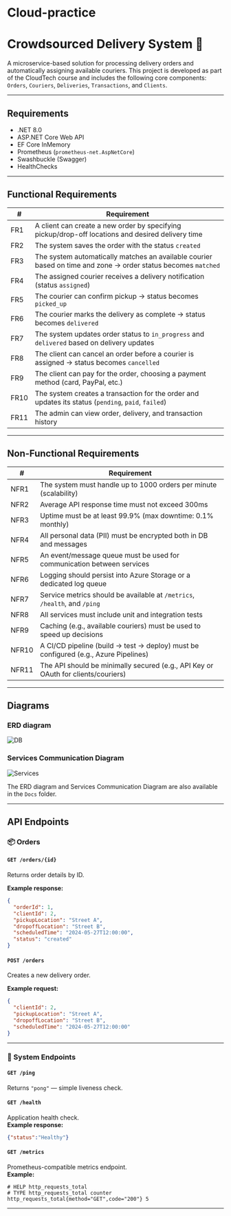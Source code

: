 # Cloud-practice


# Crowdsourced Delivery System 🚚

A microservice-based solution for processing delivery orders and automatically assigning available couriers. This project is developed as part of the CloudTech course and includes the following core components: `Orders`, `Couriers`, `Deliveries`, `Transactions`, and `Clients`.

---

## Requirements

- .NET 8.0  
- ASP.NET Core Web API  
- EF Core InMemory  
- Prometheus (`prometheus-net.AspNetCore`)  
- Swashbuckle (Swagger)  
- HealthChecks  

---

## Functional Requirements

| #   | Requirement |
|-----|-------------|
| FR1 | A client can create a new order by specifying pickup/drop-off locations and desired delivery time |
| FR2 | The system saves the order with the status `created` |
| FR3 | The system automatically matches an available courier based on time and zone → order status becomes `matched` |
| FR4 | The assigned courier receives a delivery notification (status `assigned`) |
| FR5 | The courier can confirm pickup → status becomes `picked_up` |
| FR6 | The courier marks the delivery as complete → status becomes `delivered` |
| FR7 | The system updates order status to `in_progress` and `delivered` based on delivery updates |
| FR8 | The client can cancel an order before a courier is assigned → status becomes `cancelled` |
| FR9 | The client can pay for the order, choosing a payment method (card, PayPal, etc.) |
| FR10| The system creates a transaction for the order and updates its status (`pending`, `paid`, `failed`) |
| FR11| The admin can view order, delivery, and transaction history |

---

## Non-Functional Requirements

| #   | Requirement |
|-----|-------------|
| NFR1  | The system must handle up to 1000 orders per minute (scalability) |
| NFR2  | Average API response time must not exceed 300ms |
| NFR3  | Uptime must be at least 99.9% (max downtime: 0.1% monthly) |
| NFR4  | All personal data (PII) must be encrypted both in DB and messages |
| NFR5  | An event/message queue must be used for communication between services |
| NFR6  | Logging should persist into Azure Storage or a dedicated log queue |
| NFR7  | Service metrics should be available at `/metrics`, `/health`, and `/ping` |
| NFR8  | All services must include unit and integration tests |
| NFR9  | Caching (e.g., available couriers) must be used to speed up decisions |
| NFR10 | A CI/CD pipeline (build → test → deploy) must be configured (e.g., Azure Pipelines) |
| NFR11 | The API should be minimally secured (e.g., API Key or OAuth for clients/couriers) |

---

## Diagrams
### ERD diagram
![DB](https://github.com/user-attachments/assets/ad97b621-e385-4557-9fed-23e73f6e1302)

### Services Communication Diagram

![Services](https://github.com/user-attachments/assets/d8b75f4d-2e88-4b56-8dd7-f28be2adb6dc)


The ERD diagram and Services Communication Diagram are also available in the `Docs` folder.

---

## API Endpoints

### 📦 Orders

#### `GET /orders/{id}`  
Returns order details by ID.

**Example response:**
```json
{
  "orderId": 1,
  "clientId": 2,
  "pickupLocation": "Street A",
  "dropoffLocation": "Street B",
  "scheduledTime": "2024-05-27T12:00:00",
  "status": "created"
}
```

#### `POST /orders`  
Creates a new delivery order.

**Example request:**
```json
{
  "clientId": 2,
  "pickupLocation": "Street A",
  "dropoffLocation": "Street B",
  "scheduledTime": "2024-05-27T12:00:00"
}
```

---

### 🔧 System Endpoints

#### `GET /ping`  
Returns `"pong"` — simple liveness check.

#### `GET /health`  
Application health check.  
**Example response:**
```json
{"status":"Healthy"}
```

#### `GET /metrics`  
Prometheus-compatible metrics endpoint.  
**Example:**
```
# HELP http_requests_total
# TYPE http_requests_total counter
http_requests_total{method="GET",code="200"} 5
```

---

